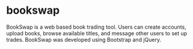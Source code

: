 # bookswap

BookSwap is a web based book trading tool. Users can create accounts, upload books, browse available titles, and message other 
users to set up trades. BookSwap was developed using Bootstrap and jQuery. 
